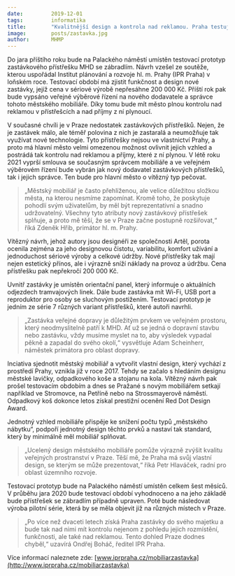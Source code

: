 ```yaml
---
date:         2019-12-01
tags:         informatika
title:        "Kvalitnější design a kontrola nad reklamou. Praha testuje vlastní zastávku až do jara na Palackého náměstí"
image: 	      posts/zastavka.jpg
author:       MHMP
---
```


Do jara příštího roku bude na Palackého náměstí umístěn testovací prototyp zastávkového přístřešku MHD se zábradlím. Návrh vzešel ze soutěže, kterou uspořádal Institut plánování a rozvoje hl. m. Prahy (IPR Praha) v loňském roce. Testovací období má zjistit funkčnost a design nové zastávky, jejíž cena v sériové výrobě nepřesáhne 200 000 Kč. Příští rok pak bude vypsáno veřejné výběrové řízení na nového dodavatele a správce tohoto městského mobiliáře. Díky tomu bude mít město plnou kontrolu nad reklamou v přístřešcích a nad příjmy z ní plynoucí.

V současné chvíli je v Praze nedostatek zastávkových přístřešků. Nejen, že je zastávek málo, ale téměř polovina z nich je zastaralá a neumožňuje tak využívat nové technologie. Tyto přístřešky nejsou ve vlastnictví Prahy, a proto má hlavní město velmi omezenou možnost ovlivnit jejich vzhled a postrádá tak kontrolu nad reklamou a příjmy, které z ní plynou. V létě roku 2021 vyprší smlouva se současným správcem mobiliáře a ve veřejném výběrovém řízení bude vybrán jak nový dodavatel zastávkových přístřešků, tak i jejich správce. Ten bude pro hlavní město o vítězný typ pečovat.

> „Městský mobiliář je často přehlíženou, ale velice důležitou složkou města, na kterou nesmíme zapomínat. Kromě toho, že poskytuje pohodlí svým uživatelům, by měl být reprezentativní a snadno udržovatelný. Všechny tyto atributy nový zastávkový přístřešek splňuje, a proto mě těší, že se v Praze začne postupně rozšiřovat,“ říká Zdeněk Hřib, primátor hl. m. Prahy.

Vítězný návrh, jehož autory jsou designéři ze společnosti Artěl, porota ocenila zejména za jeho designovou čistotu, variabilitu, komfort užívání a jednoduchost sériové výroby a celkové údržby. Nové přístřešky tak mají nejen estetický přínos, ale i výrazně sníží náklady na provoz a údržbu. Cena přístřešku pak nepřekročí 200 000 Kč.

Uvnitř zastávky je umístěn orientační panel, který informuje o aktuálních odjezdech tramvajových linek. Dále bude zastávka mít Wi-Fi, USB port a reproduktor pro osoby se sluchovým postižením. Testovací prototyp je jedním ze série 7 různých variant přístřešků, které autoři navrhli.

> „Zastávka veřejné dopravy je důležitým prvkem ve veřejném prostoru, který neodmyslitelně patří k MHD. Ať už se jedná o dopravní stavbu nebo zastávku, vždy musíme myslet na to, aby výsledek vypadal pěkně a zapadal do svého okolí,“ vysvětluje Adam Scheinherr, náměstek primátora pro oblast dopravy.

Inciativa sjednotit městský mobiliář a vytvořit vlastní design, který vychází z prostředí Prahy, vznikla již v roce 2017. Tehdy se začalo s hledáním designu městské lavičky, odpadkového koše a stojanu na kola. Vítězný návrh pak prošel testovacím obdobím a dnes se Pražané s novým mobiliářem setkají například ve Stromovce, na Petříně nebo na Strossmayerově náměstí. Odpadkový koš dokonce letos získal prestižní ocenění Red Dot Design Award.

Jednotný vzhled mobiliáře přispěje ke snížení počtu typů „městského nábytku“, podpoří jednotný design těchto prvků a nastaví tak standard, který by minimálně měl mobiliář splňovat.

> „Ucelený design městského mobiliáře pomůže výrazně zvýšit kvalitu veřejných prostranství v Praze. Těší mě, že Praha má svůj vlastní design, se kterým se může prezentovat,“ říká Petr Hlaváček, radní pro oblast územního rozvoje.

Testovací prototyp bude na Palackého náměstí umístěn celkem šest měsíců. V průběhu jara 2020 bude testovací období vyhodnoceno a na jeho základě bude přístřešek se zábradlím případně upraven. Poté bude následovat výroba pilotní série, která by se měla objevit již na různých místech v Praze.

> „Po více než dvaceti letech získá Praha zastávky do svého majetku a bude tak nad nimi mít kontrolu nejenom z pohledu jejich rozmístění, funkčnosti, ale také nad reklamou. Tento dohled Praze dodnes chyběl,“ uzavírá Ondřej Boháč, ředitel IPR Praha.

Více informací naleznete zde: [www.iprpraha.cz/mobiliarzastavka](http://www.iprpraha.cz/mobiliarzastavka)

 
